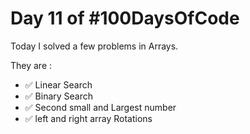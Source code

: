 # Day 11 of #100DaysOfCode 

Today I solved a few problems in Arrays. 

They are :
* ✅ Linear Search
* ✅ Binary Search
* ✅ Second small and Largest number
* ✅ left and right array Rotations
